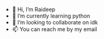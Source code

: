 - 👋 Hi, I’m Raideep
- 🌱 I’m currently learning python
- 💞️ I’m looking to collaborate on idk
- 📫 You can reach me by my email
<!---
rssan0307/rssan0307 is a ✨ special ✨ repository because its `README.md` (this file) appears on your GitHub profile.
You can click the Preview link to take a look at your changes.
--->
